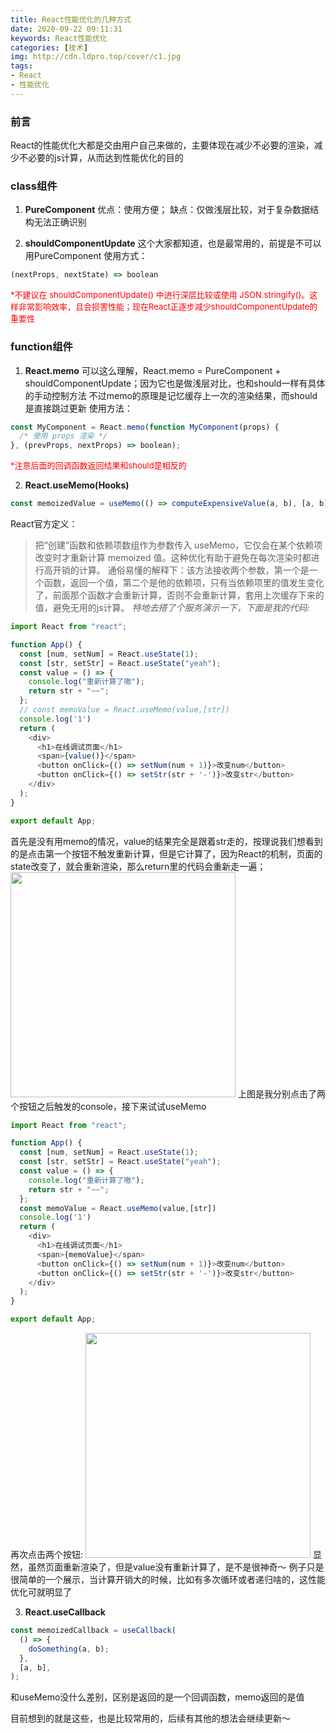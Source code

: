 ```yaml
---
title: React性能优化的几种方式
date: 2020-09-22 09:11:31
keywords: React性能优化
categories: [技术]
img: http://cdn.ldpro.top/cover/c1.jpg
tags: 
- React
- 性能优化
---
```


### 前言
React的性能优化大都是交由用户自己来做的，主要体现在减少不必要的渲染，减少不必要的js计算，从而达到性能优化的目的

### class组件
1. **PureComponent**
优点：使用方便； 缺点：仅做浅层比较，对于复杂数据结构无法正确识别

2. **shouldComponentUpdate**
这个大家都知道，也是最常用的，前提是不可以用PureComponent
使用方式：
```javascript
(nextProps, nextState) => boolean
```
<font color=red size=2> *不建议在 shouldComponentUpdate() 中进行深层比较或使用 JSON.stringify()。这样非常影响效率，且会损害性能；现在React正逐步减少shouldComponentUpdate的重要性 </font>

### function组件
1. **React.memo**
可以这么理解，React.memo = PureComponent + shouldComponentUpdate；因为它也是做浅层对比，也和should一样有具体的手动控制方法
不过memo的原理是记忆缓存上一次的渲染结果，而should是直接跳过更新
使用方法：

```javascript
const MyComponent = React.memo(function MyComponent(props) {
  /* 使用 props 渲染 */
}, (prevProps, nextProps) => boolean);
```
<font color=red size=2>*注意后面的回调函数返回结果和should是相反的</font>

2. **React.useMemo(Hooks)**
```javascript
const memoizedValue = useMemo(() => computeExpensiveValue(a, b), [a, b]);
```
React官方定义：
> 把“创建”函数和依赖项数组作为参数传入 useMemo，它仅会在某个依赖项改变时才重新计算 memoized 值。这种优化有助于避免在每次渲染时都进行高开销的计算。
通俗易懂的解释下：该方法接收两个参数，第一个是一个函数，返回一个值，第二个是他的依赖项，只有当依赖项里的值发生变化了，前面那个函数才会重新计算，否则不会重新计算，套用上次缓存下来的值，避免无用的js计算。
*特地去搭了个服务演示一下，下面是我的代码:*
```javascript
import React from "react";

function App() {
  const [num, setNum] = React.useState(1);
  const [str, setStr] = React.useState("yeah");
  const value = () => {
    console.log("重新计算了嗷");
    return str + "~~";
  };
  // const memoValue = React.useMemo(value,[str])
  console.log('1')
  return (
    <div>
      <h1>在线调试页面</h1>
      <span>{value()}</span>
      <button onClick={() => setNum(num + 1)}>改变num</button>
      <button onClick={() => setStr(str + '-')}>改变str</button>
    </div>
  );
}

export default App;
```
首先是没有用memo的情况，value的结果完全是跟着str走的，按理说我们想看到的是点击第一个按钮不触发重新计算，但是它计算了，因为React的机制，页面的state改变了，就会重新渲染，那么return里的代码会重新走一遍；
<img src = 'https://ftp.bmp.ovh/imgs/2020/09/3f478f113119cd7a.jpg' width=360 />
上图是我分别点击了两个按钮之后触发的console，接下来试试useMemo
```javascript
import React from "react";

function App() {
  const [num, setNum] = React.useState(1);
  const [str, setStr] = React.useState("yeah");
  const value = () => {
    console.log("重新计算了嗷");
    return str + "~~";
  };
  const memoValue = React.useMemo(value,[str])
  console.log('1')
  return (
    <div>
      <h1>在线调试页面</h1>
      <span>{memoValue}</span>
      <button onClick={() => setNum(num + 1)}>改变num</button>
      <button onClick={() => setStr(str + '-')}>改变str</button>
    </div>
  );
}

export default App;
```
再次点击两个按钮:
<img src = 'https://ftp.bmp.ovh/imgs/2020/09/0664e7ce9c69d8ed.jpg' width=360 />
显然，虽然页面重新渲染了，但是value没有重新计算了，是不是很神奇～
例子只是很简单的一个展示，当计算开销大的时候，比如有多次循环或者递归啥的，这性能优化可就明显了

3. **React.useCallback**
``` javascript
const memoizedCallback = useCallback(
  () => {
    doSomething(a, b);
  },
  [a, b],
);
```
和useMemo没什么差别，区别是返回的是一个回调函数，memo返回的是值

目前想到的就是这些，也是比较常用的，后续有其他的想法会继续更新～